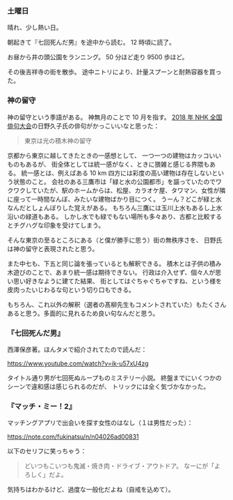 ### 土曜日

晴れ、少し熱い日。

朝起きて『七回死んだ男』を途中から読む。
12 時頃に読了。

お昼から井の頭公園をランニング。
50 分ほど走り 9500 歩ほど。

その後吉祥寺の街を散歩。
途中ニトリにより、計量スプーンと耐熱容器を買った。

### 神の留守

神の留守という季語がある。
神無月のことで 10 月を指す。
[2018 年 NHK 全国俳句大会](https://www.n-gaku.jp/life/topics/3104)の日野久子氏の俳句がかっこいいなと思った：

> 東京は光の積木神の留守

京都から東京に越してきたときの一感想として、
一つ一つの建物はカッコいいものもあるが、
街全体としては統一感がなく、ときに猥雑と感じる界隈もある。
統一感とは、例えばある 10 km 四方には彩度の高い建物は存在しないという状態のこと。
会社のある三鷹市は「緑と水の公園都市」を謳っていたのでワクワクしていたが、駅のホームからは、松屋、カラオケ屋、タワマン、女性が隣に座って一時間なんぼ、みたいな建物ばかり目につく。
うーん？どこが緑と水なんだとしょんぼりした覚えがある。
もちろん三鷹には玉川上水もあるし上水沿いの緑道もある。
しかし水でも緑でもない場所も多々あり、古都と比較するとチグハグな印象を受けてしまう。

そんな東京の至るところにある（と僕が勝手に思う）街の無秩序さを、
日野氏は神の留守と表現されたと思う。

また中七も、下五と同じ論を張っているとも解釈できる。
積木とは子供の積み木遊びのことで、あまり統一感は期待できない。
行政は介入せず、個々人が思い思い好きなように建てた結果、
街としてはぐちゃぐちゃですね、という様を皮肉ったいじわるな句という切り口もできる。

もちろん、これ以外の解釈（選者の髙柳先生もコメントされていた）もたくさんあると思う。多面的に見れるため良い句なんだと思う。

### 『七回死んだ男』

西澤保彦著。ほんタメで紹介されてたので読んだ：

https://www.youtube.com/watch?v=ik-u57xU4zg

タイトル通り男が七回死ぬループものミステリー小説。
終盤までにいくつかのシーンで違和感は感じられるのだが、
トリックには全く気づかなかった。

### 『マッチ・ミー！2』

マッチングアプリで出会いを探す女性のはなし（１は男性だった）：

https://note.com/fukinatsu/n/n04026ad00831

以下のセリフに笑っちゃう：

> どいつもこいつも鬼滅・焼き肉・ドライブ・アウトドア。 なーにが「よろしく」だよ。

気持ちはわかるけど、過度な一般化だよね（自戒を込めて）。